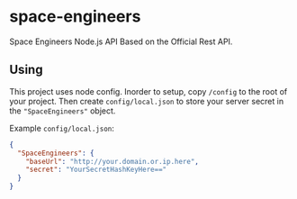 # space-engineers
Space Engineers Node.js API Based on the Official Rest API.

## Using
This project uses node config. Inorder to setup, copy `/config` to the root of your project. Then create 
`config/local.json` to store your server secret in the `"SpaceEngineers"` object.

Example `config/local.json`:

```json
{
  "SpaceEngineers": {
    "baseUrl": "http://your.domain.or.ip.here",
    "secret": "YourSecretHashKeyHere=="
  }
}
```
